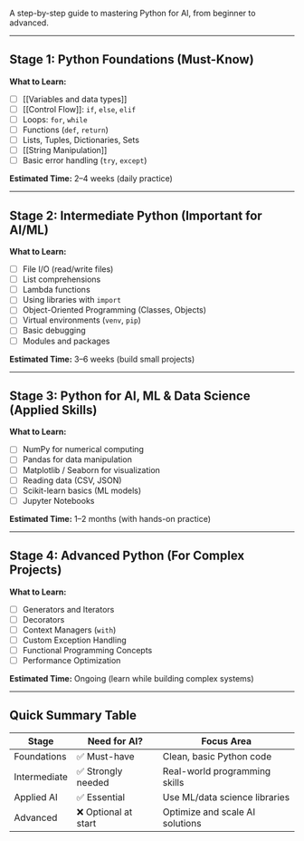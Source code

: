 A step-by-step guide to mastering Python for AI, from beginner to advanced.

---
## Stage 1: Python Foundations (Must-Know)

**What to Learn:**
- [ ] [[Variables and data types]]
- [ ] [[Control Flow]]: `if`, `else`, `elif`
- [ ] Loops: `for`, `while`
- [ ] Functions (`def`, `return`)
- [ ] Lists, Tuples, Dictionaries, Sets
- [ ] [[String Manipulation]]
- [ ] Basic error handling (`try`, `except`)

**Estimated Time:** 2–4 weeks (daily practice)

---
## Stage 2: Intermediate Python (Important for AI/ML)

**What to Learn:**
- [ ] File I/O (read/write files)
- [ ] List comprehensions
- [ ] Lambda functions
- [ ] Using libraries with `import`
- [ ] Object-Oriented Programming (Classes, Objects)
- [ ] Virtual environments (`venv`, `pip`)
- [ ] Basic debugging
- [ ] Modules and packages

**Estimated Time:** 3–6 weeks (build small projects)

---
## Stage 3: Python for AI, ML & Data Science (Applied Skills)

**What to Learn:**
- [ ] NumPy for numerical computing
- [ ] Pandas for data manipulation
- [ ] Matplotlib / Seaborn for visualization
- [ ] Reading data (CSV, JSON)
- [ ] Scikit-learn basics (ML models)
- [ ] Jupyter Notebooks

**Estimated Time:** 1–2 months (with hands-on practice)

---
## Stage 4: Advanced Python (For Complex Projects)

**What to Learn:**
- [ ] Generators and Iterators
- [ ] Decorators
- [ ] Context Managers (`with`)
- [ ] Custom Exception Handling
- [ ] Functional Programming Concepts
- [ ] Performance Optimization

**Estimated Time:** Ongoing (learn while building complex systems)

---
## Quick Summary Table

| Stage        | Need for AI?       | Focus Area                          |
|--------------|--------------------|-------------------------------------|
| Foundations  | ✅ Must-have        | Clean, basic Python code            |
| Intermediate | ✅ Strongly needed  | Real-world programming skills       |
| Applied AI   | ✅ Essential        | Use ML/data science libraries       |
| Advanced     | ❌ Optional at start| Optimize and scale AI solutions     |
